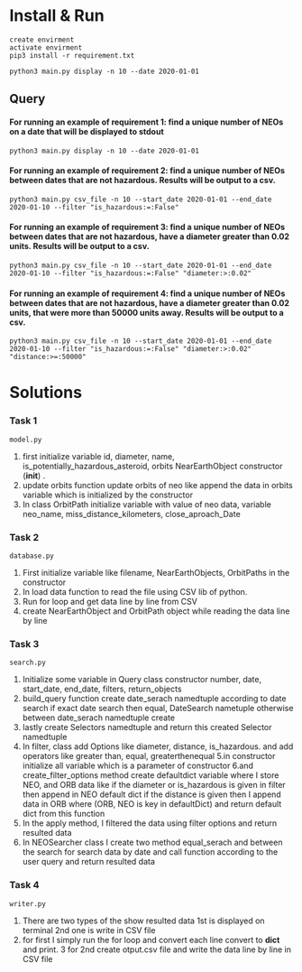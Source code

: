 # Install & Run
```
create envirment
activate envirment
pip3 install -r requirement.txt

python3 main.py display -n 10 --date 2020-01-01
```
## Query
#### For running an example of requirement 1: find a unique number of NEOs on a date that will be displayed to stdout

```
python3 main.py display -n 10 --date 2020-01-01
```
#### For running an example of requirement 2: find a unique number of NEOs between dates that are not hazardous. Results will be output to a csv.

```
python3 main.py csv_file -n 10 --start_date 2020-01-01 --end_date 2020-01-10 --filter "is_hazardous:=:False"
```

#### For running an example of requirement 3: find a unique number of NEOs between dates that are not hazardous, have a diameter greater than 0.02 units. Results will be output to a csv.

```
python3 main.py csv_file -n 10 --start_date 2020-01-01 --end_date 2020-01-10 --filter "is_hazardous:=:False" "diameter:>:0.02"
```
#### For running an example of requirement 4: find a unique number of NEOs between dates that are not hazardous, have a diameter greater than 0.02 units, that were more than 50000 units away. Results will be output to a csv.

```
python3 main.py csv_file -n 10 --start_date 2020-01-01 --end_date 2020-01-10 --filter "is_hazardous:=:False" "diameter:>:0.02" "distance:>=:50000"
```

# Solutions

### Task 1
```model.py```
1. first initialize variable  id, diameter, name, is_potentially_hazardous_asteroid, orbits  NearEarthObject constructor (__init__) .
2. update orbits function update orbits of neo like append the data in orbits variable which is initialized by the constructor
3. In class OrbitPath initialize variable with value of neo data,  variable neo_name, miss_distance_kilometers, close_aproach_Date

### Task 2
```database.py```
1. First initialize variable like filename, NearEarthObjects, OrbitPaths in the constructor
2. In load data function to read the file using CSV lib of python.
3. Run for loop and get data line by line from CSV
4. create NearEarthObject and OrbitPath object while reading the data line by line

### Task 3
```search.py```
1. Initialize some variable in Query class constructor number, date, start_date, end_date, filters, return_objects
2. build_query function create date_serach namedtuple according to date search if exact date search then equal, DateSearch nametuple otherwise between date_serach namedtuple create
3. lastly create Selectors namedtuple and return this created Selector namedtuple
4. In filter, class add Options like diameter, distance, is_hazardous. and add operators like greater than, equal, greaterthenequal
5.in constructor initialize all variable which is a parameter of constructor
6.and create_filter_options method create defaultdict variable where I store NEO, and ORB data like if the diameter or is_hazardous is given in filter then append in NEO default dict if the distance is given then I append data in ORB where (ORB, NEO is key in defaultDict) and return default dict from this function
7. In the apply method, I filtered the data using filter options and return resulted data
8. In NEOSearcher class  I create two method equal_serach and between the search for search data by date and call function according to the user query and return resulted data

### Task 4
```writer.py```
1. There are two types of the show resulted data 1st is displayed on terminal 2nd one is write in CSV file
2. for first I simply run the for loop and convert each line convert to __dict__ and print.
3 for 2nd create otput.csv file and write the data line by line in CSV file

